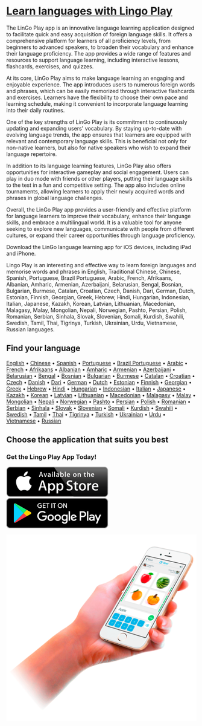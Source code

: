 # [Learn languages with Lingo Play](https://wwww.lingo-play.com)

The LinGo Play app is an innovative language learning application designed to facilitate quick and easy acquisition of foreign language skills. It offers a comprehensive platform for learners of all proficiency levels, from beginners to advanced speakers, to broaden their vocabulary and enhance their language proficiency. The app provides a wide range of features and resources to support language learning, including interactive lessons, flashcards, exercises, and quizzes.

At its core, LinGo Play aims to make language learning an engaging and enjoyable experience. The app introduces users to numerous foreign words and phrases, which can be easily memorized through interactive flashcards and exercises. Learners have the flexibility to choose their own pace and learning schedule, making it convenient to incorporate language learning into their daily routines.

One of the key strengths of LinGo Play is its commitment to continuously updating and expanding users' vocabulary. By staying up-to-date with evolving language trends, the app ensures that learners are equipped with relevant and contemporary language skills. This is beneficial not only for non-native learners, but also for native speakers who wish to expand their language repertoire.

In addition to its language learning features, LinGo Play also offers opportunities for interactive gameplay and social engagement. Users can play in duo mode with friends or other players, putting their language skills to the test in a fun and competitive setting. The app also includes online tournaments, allowing learners to apply their newly acquired words and phrases in global language challenges.

Overall, the LinGo Play app provides a user-friendly and effective platform for language learners to improve their vocabulary, enhance their language skills, and embrace a multilingual world. It is a valuable tool for anyone seeking to explore new languages, communicate with people from different cultures, or expand their career opportunities through language proficiency.

Download the LinGo language learning app for iOS devices, including iPad and iPhone.

Lingo Play is an interesting and effective way to learn foreign languages and memorise words and phrases in English, Traditional Chinese, Chinese, Spanish, Portuguese, Brazil Portuguese, Arabic, French, Afrikaans, Albanian, Amharic, Armenian, Azerbaijani, Belarusian, Bengal, Bosnian, Bulgarian, Burmese, Catalan, Croatian, Czech, Danish, Dari, German, Dutch, Estonian, Finnish, Georgian, Greek, Hebrew, Hindi, Hungarian, Indonesian, Italian, Japanese, Kazakh, Korean, Latvian, Lithuanian, Macedonian, Malagasy, Malay, Mongolian, Nepali, Norwegian, Pashto, Persian, Polish, Romanian, Serbian, Sinhala, Slovak, Slovenian, Somali, Kurdish, Swahili, Swedish, Tamil, Thai, Tigrinya, Turkish, Ukrainian, Urdu, Vietnamese, Russian languages.


## Find your language

[English](https://www.lingo-play.com/en/english-for-beginners-and-advanced/)
• [Chinese](https://www.lingo-play.com/en/chinese-for-beginners-and-advanced/)
• [Spanish](https://www.lingo-play.com/en/spanish-for-beginners-and-advanced/)
• [Portuguese](https://www.lingo-play.com/en/portuguese-for-beginners-and-advanced/)
• [Brazil Portuguese](https://www.lingo-play.com/en/portuguese-for-beginners-and-advanced/)
• [Arabic](https://www.lingo-play.com/en/arabic-for-beginners-and-advanced/)
• [French](https://www.lingo-play.com/en/french-for-beginners-and-advanced/)
• [Afrikaans](https://www.lingo-play.com/en/afrikaans-for-beginners-and-advanced/)
• [Albanian](https://www.lingo-play.com/en/albanian-for-beginners-and-advanced/)
• [Amharic](https://www.lingo-play.com/en/amharic-for-beginners-and-advanced/)
• [Armenian](https://www.lingo-play.com/en/armenian-for-beginners-and-advanced/)
• [Azerbaijani](https://www.lingo-play.com/en/azerbaijani-for-beginners-and-advanced/)
• [Belarusian](https://www.lingo-play.com/en/belarusian-for-beginners-and-advanced/)
• [Bengal](https://www.lingo-play.com/en/bengal-for-beginners-and-advanced/)
• [Bosnian](https://www.lingo-play.com/en/bosnian-for-beginners-and-advanced/)
• [Bulgarian](https://www.lingo-play.com/en/bulgarian-for-beginners-and-advanced/)
• [Burmese](https://www.lingo-play.com/en/burmese-for-beginners-and-advanced/)
• [Catalan](https://www.lingo-play.com/en/catalan-for-beginners-and-advanced/)
• [Croatian](https://www.lingo-play.com/en/croatian-for-beginners-and-advanced/)
• [Czech](https://www.lingo-play.com/en/czech-for-beginners-and-advanced/)
• [Danish](https://www.lingo-play.com/en/danish-for-beginners-and-advanced/)
• [Dari](https://www.lingo-play.com/en/dari-for-beginners-and-advanced/)
• [German](https://www.lingo-play.com/en/german-for-beginners-and-advanced/)
• [Dutch](https://www.lingo-play.com/en/dutch-for-beginners-and-advanced/)
• [Estonian](https://www.lingo-play.com/en/estonian-for-beginners-and-advanced/)
• [Finnish](https://www.lingo-play.com/en/finnish-for-beginners-and-advanced/)
• [Georgian](https://www.lingo-play.com/en/georgian-for-beginners-and-advanced/)
• [Greek](https://www.lingo-play.com/en/greek-for-beginners-and-advanced/)
• [Hebrew](https://www.lingo-play.com/en/hebrew-for-beginners-and-advanced/)
• [Hindi](https://www.lingo-play.com/en/hindi-for-beginners-and-advanced/)
• [Hungarian](https://www.lingo-play.com/en/hungarian-for-beginners-and-advanced/)
• [Indonesian](https://www.lingo-play.com/en/indonesian-for-beginners-and-advanced/)
• [Italian](https://www.lingo-play.com/en/italian-for-beginners-and-advanced/)
• [Japanese](https://www.lingo-play.com/en/japanese-for-beginners-and-advanced/)
• [Kazakh](https://www.lingo-play.com/en/kazakh-for-beginners-and-advanced/)
• [Korean](https://www.lingo-play.com/en/korean-for-beginners-and-advanced/)
• [Latvian](https://www.lingo-play.com/en/latvian-for-beginners-and-advanced/)
• [Lithuanian](https://www.lingo-play.com/en/lithuanian-for-beginners-and-advanced/)
• [Macedonian](https://www.lingo-play.com/en/macedonian-for-beginners-and-advanced/)
• [Malagasy](https://www.lingo-play.com/en/malagasy-for-beginners-and-advanced/)
• [Malay](https://www.lingo-play.com/en/malay-for-beginners-and-advanced/)
• [Mongolian](https://www.lingo-play.com/en/mongolian-for-beginners-and-advanced/)
• [Nepali](https://www.lingo-play.com/en/nepali-for-beginners-and-advanced/)
• [Norwegian](https://www.lingo-play.com/en/norwegian-for-beginners-and-advanced/)
• [Pashto](https://www.lingo-play.com/en/pashto-for-beginners-and-advanced/)
• [Persian](https://www.lingo-play.com/en/persian-for-beginners-and-advanced/)
• [Polish](https://www.lingo-play.com/en/polish-for-beginners-and-advanced/)
• [Romanian](https://www.lingo-play.com/en/romanian-for-beginners-and-advanced/)
• [Serbian](https://www.lingo-play.com/en/serbian-for-beginners-and-advanced/)
• [Sinhala](https://www.lingo-play.com/en/sinhala-for-beginners-and-advanced/)
• [Slovak](https://www.lingo-play.com/en/slovak-for-beginners-and-advanced/)
• [Slovenian](https://www.lingo-play.com/en/slovenian-for-beginners-and-advanced/)
• [Somali](https://www.lingo-play.com/en/somali-for-beginners-and-advanced/)
• [Kurdish](https://www.lingo-play.com/en/kurdish-for-beginners-and-advanced/)
• [Swahili](https://www.lingo-play.com/en/swahili-for-beginners-and-advanced/)
• [Swedish](https://www.lingo-play.com/en/swedish-for-beginners-and-advanced/)
• [Tamil](https://www.lingo-play.com/en/tamil-for-beginners-and-advanced/)
• [Thai](https://www.lingo-play.com/en/thai-for-beginners-and-advanced/)
• [Tigrinya](https://www.lingo-play.com/en/tigrinya-for-beginners-and-advanced/)
• [Turkish](https://www.lingo-play.com/en/turkish-for-beginners-and-advanced/)
• [Ukrainian](https://www.lingo-play.com/en/ukrainian-for-beginners-and-advanced/)
• [Urdu](https://www.lingo-play.com/en/urdu-for-beginners-and-advanced/)
• [Vietnamese](https://www.lingo-play.com/en/vietnamese-for-beginners-and-advanced/)
• [Russian](https://www.lingo-play.com/en/russian-for-beginners-and-advanced/)

## Choose the application that suits you best

### Get the Lingo Play App Today!

[![App Store: Learn languages with Lingo Play for iPhone](https://github.com/lingo-play-ltd/.github/raw/main/profile/apple-store-logo.svg "App Store: Learn languages with Lingo Play for iPhone")](https://www.lingo-play.com/go/get-app-ios/) [![Google Play: Learn languages with Lingo Play for Android](https://github.com/lingo-play-ltd/.github/raw/main/profile/google-playmarket-logo.svg "Google Play: Learn languages with Lingo Play for Android")](https://www.lingo-play.com/go/get-app-android/)

![5,000 words and phrases neatly organized into categories](https://github.com/lingo-play-ltd/.github/raw/main/profile/cover.svg "5,000 words and phrases neatly organized into categories")


